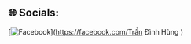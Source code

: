 
## 🌐 Socials:
[![Facebook](https://img.shields.io/badge/Facebook-%231877F2.svg?logo=Facebook&logoColor=white)](https://facebook.com/Trần Đình Hùng ) 


<!-- Proudly created with GPRM ( https://gprm.itsvg.in ) -->

<!---
Ladykille/Ladykille is a ✨ special ✨ repository because its `README.md` (this file) appears on your GitHub profile.
You can click the Preview link to take a look at your changes.
--->
